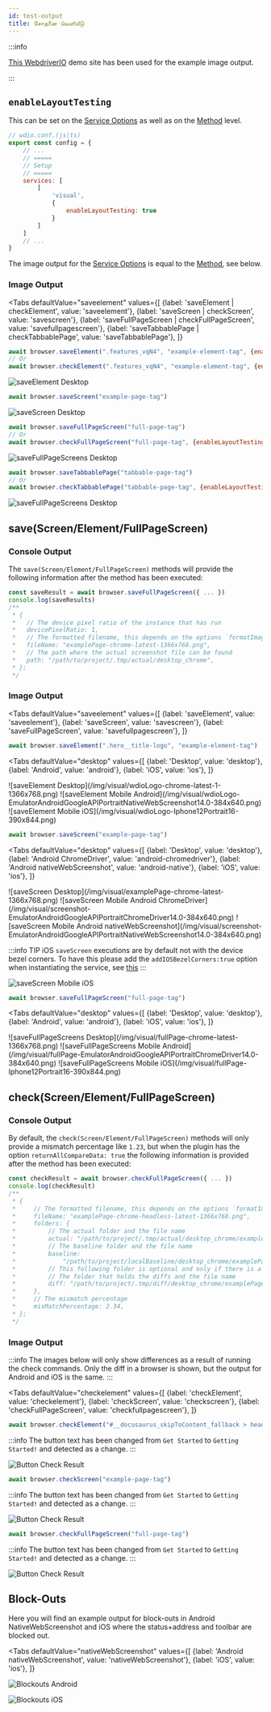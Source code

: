```yaml
---
id: test-output
title: சோதனை வெளியீடு
---
```


:::info

[This WebdriverIO](https://guinea-pig.webdriver.io/image-compare.html) demo site has been used for the example image output.

:::

## `enableLayoutTesting`

This can be set on the [Service Options](./service-options#enablelayouttesting) as well as on the [Method](./method-options) level.

```js
// wdio.conf.(js|ts)
export const config = {
    // ...
    // =====
    // Setup
    // =====
    services: [
        [
            'visual',
            {
                enableLayoutTesting: true
            }
        ]
    ]
    // ...
}
```

The image output for the [Service Options](./service-options#enablelayouttesting) is equal to the [Method](./method-options), see below.

### Image Output

<Tabs
    defaultValue="saveelement"
    values={[
        {label: 'saveElement | checkElement', value: 'saveelement'},
        {label: 'saveScreen | checkScreen', value: 'savescreen'},
        {label: 'saveFullPageScreen | checkFullPageScreen', value: 'savefullpagescreen'},
        {label: 'saveTabbablePage | checkTabbablePage', value: 'saveTabbablePage'},
    ]}
>
<TabItem value="saveelement">

```js
await browser.saveElement(".features_vqN4", "example-element-tag", {enableLayoutTesting: true})
// Or
await browser.checkElement(".features_vqN4", "example-element-tag", {enableLayoutTesting: true})
```

![saveElement Desktop](/img/visual/layout-element-local-chrome-latest-1366x768.png)

</TabItem>

<TabItem value="savescreen">

```js
await browser.saveScreen("example-page-tag")
```

![saveScreen Desktop](/img/visual/layout-viewportScreenshot-chrome-latest-1366x768.png)

</TabItem>

<TabItem value="savefullpagescreen">

```js
await browser.saveFullPageScreen("full-page-tag")
// Or
await browser.checkFullPageScreen("full-page-tag", {enableLayoutTesting: true})
```

![saveFullPageScreens Desktop](/img/visual/layout-fullPage-chrome-latest-1366x768.png)

</TabItem>

<TabItem value="saveTabbablePage">

```js
await browser.saveTabbablePage("tabbable-page-tag")
// Or
await browser.checkTabbablePage("tabbable-page-tag", {enableLayoutTesting: true})
```

![saveFullPageScreens Desktop](/img/visual/layout-tabbable-chrome-latest-1366x768.png)

</TabItem>
</Tabs>


## save(Screen/Element/FullPageScreen)

### Console Output

The `save(Screen/Element/FullPageScreen)` methods will provide the following information after the method has been executed:

```js
const saveResult = await browser.saveFullPageScreen({ ... })
console.log(saveResults)
/**
 * {
 *   // The device pixel ratio of the instance that has run
 *   devicePixelRatio: 1,
 *   // The formatted filename, this depends on the options `formatImageName`
 *   fileName: "examplePage-chrome-latest-1366x768.png",
 *   // The path where the actual screenshot file can be found
 *   path: "/path/to/project/.tmp/actual/desktop_chrome",
 * };
 */
```

### Image Output

<Tabs
    defaultValue="saveelement"
    values={[
        {label: 'saveElement', value: 'saveelement'},
        {label: 'saveScreen', value: 'savescreen'},
        {label: 'saveFullPageScreen', value: 'savefullpagescreen'},
    ]}
>
<TabItem value="saveelement">

```js
await browser.saveElement(".hero__title-logo", "example-element-tag")
```

<Tabs
    defaultValue="desktop"
    values={[
        {label: 'Desktop', value: 'desktop'},
        {label: 'Android', value: 'android'},
        {label: 'iOS', value: 'ios'},
    ]}
>
<TabItem value="desktop">
![saveElement Desktop](/img/visual/wdioLogo-chrome-latest-1-1366x768.png)
</TabItem>
<TabItem value="android">
![saveElement Mobile Android](/img/visual/wdioLogo-EmulatorAndroidGoogleAPIPortraitNativeWebScreenshot14.0-384x640.png)
</TabItem>
<TabItem value="ios">
![saveElement Mobile iOS](/img/visual/wdioLogo-Iphone12Portrait16-390x844.png)
</TabItem>
</Tabs>
</TabItem>

<TabItem value="savescreen">

```js
await browser.saveScreen("example-page-tag")
```

<Tabs
    defaultValue="desktop"
    values={[
        {label: 'Desktop', value: 'desktop'},
        {label: 'Android ChromeDriver', value: 'android-chromedriver'},
        {label: 'Android nativeWebScreenshot', value: 'android-native'},
        {label: 'iOS', value: 'ios'},
    ]}
>
<TabItem value="desktop">
![saveScreen Desktop](/img/visual/examplePage-chrome-latest-1366x768.png)
</TabItem>
<TabItem value="android-chromedriver">
![saveScreen Mobile Android ChromeDriver](/img/visual/screenshot-EmulatorAndroidGoogleAPIPortraitChromeDriver14.0-384x640.png)
</TabItem>
<TabItem value="android-native">
![saveScreen Mobile Android nativeWebScreenshot](/img/visual/screenshot-EmulatorAndroidGoogleAPIPortraitNativeWebScreenshot14.0-384x640.png)
</TabItem>
<TabItem value="ios">

:::info TIP
iOS `saveScreen` executions are by default not with the device bezel corners. To have this please add the `addIOSBezelCorners:true` option when instantiating the service, see [this](./service-options#addiosbezelcorners)
:::

![saveScreen Mobile iOS](/img/visual/screenshot-Iphone12Portrait15-390x844.png)
</TabItem>
</Tabs>
</TabItem>

<TabItem value="savefullpagescreen">

```js
await browser.saveFullPageScreen("full-page-tag")
```

<Tabs
    defaultValue="desktop"
    values={[
        {label: 'Desktop', value: 'desktop'},
        {label: 'Android', value: 'android'},
        {label: 'iOS', value: 'ios'},
    ]}
>
<TabItem value="desktop">
![saveFullPageScreens Desktop](/img/visual/fullPage-chrome-latest-1366x768.png)
</TabItem>
<TabItem value="android">
![saveFullPageScreens Mobile Android](/img/visual/fullPage-EmulatorAndroidGoogleAPIPortraitChromeDriver14.0-384x640.png)
</TabItem>
<TabItem value="ios">
![saveFullPageScreens Mobile iOS](/img/visual/fullPage-Iphone12Portrait16-390x844.png)
</TabItem>
</Tabs>
</TabItem>
</Tabs>

## check(Screen/Element/FullPageScreen)

### Console Output

By default, the `check(Screen/Element/FullPageScreen)` methods will only provide a mismatch percentage like `1.23`, but when the plugin has the option `returnAllCompareData: true` the following information is provided after the method has been executed:

```js
const checkResult = await browser.checkFullPageScreen({ ... })
console.log(checkResult)
/**
 * {
 *     // The formatted filename, this depends on the options `formatImageName`
 *     fileName: "examplePage-chrome-headless-latest-1366x768.png",
 *     folders: {
 *         // The actual folder and the file name
 *         actual: "/path/to/project/.tmp/actual/desktop_chrome/examplePage-chrome-headless-latest-1366x768.png",
 *         // The baseline folder and the file name
 *         baseline:
 *             "/path/to/project/localBaseline/desktop_chrome/examplePage-chrome-headless-latest-1366x768.png",
 *         // This following folder is optional and only if there is a mismatch
 *         // The folder that holds the diffs and the file name
 *         diff: "/path/to/project/.tmp/diff/desktop_chrome/examplePage-chrome-headless-latest-1366x768.png",
 *     },
 *     // The mismatch percentage
 *     misMatchPercentage: 2.34,
 * };
 */
```

### Image Output

:::info
The images below will only show differences as a result of running the check commands. Only the diff in a browser is shown, but the output for Android and iOS is the same.
:::

<Tabs
    defaultValue="checkelement"
    values={[
        {label: 'checkElement', value: 'checkelement'},
        {label: 'checkScreen', value: 'checkscreen'},
        {label: 'checkFullPageScreen', value: 'checkfullpagescreen'},
    ]}
>
<TabItem value="checkelement">

```js
await browser.checkElement("#__docusaurus_skipToContent_fallback > header > div > div.buttons_pzbO > a:nth-child(1)", "example-element-tag")
```

:::info
The button text has been changed from `Get Started` to `Getting Started!` and detected as a change.
:::

![Button Check Result](/img/visual/button-check.png)
</TabItem>

<TabItem value="checkscreen">

```js
await browser.checkScreen("example-page-tag")
```

:::info
The button text has been changed from `Get Started` to `Getting Started!` and detected as a change.
:::

![Button Check Result](/img/visual/screen-check.png)

</TabItem>

<TabItem value="checkfullpagescreen">

```js
await browser.checkFullPageScreen("full-page-tag")
```

:::info
The button text has been changed from `Get Started` to `Getting Started!` and detected as a change.
:::

![Button Check Result](/img/visual/fullpage-check.png)

</TabItem>

</Tabs>

## Block-Outs

Here you will find an example output for block-outs in Android NativeWebScreenshot and iOS where the status+address and toolbar are blocked out.

<Tabs
    defaultValue="nativeWebScreenshot"
    values={[
        {label: 'Android nativeWebScreenshot', value: 'nativeWebScreenshot'},
        {label: 'iOS', value: 'ios'},
    ]}
>
<TabItem value="nativeWebScreenshot">

![Blockouts Android](/img/visual/android.blockouts.png)

</TabItem>

<TabItem value="ios">

![Blockouts iOS](/img/visual/ios.blockouts.png)

</TabItem>

</Tabs>